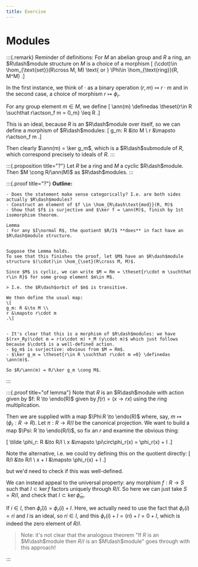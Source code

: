 ```yaml
---
title: Exercise
---
```


# Modules

:::{.remark}
Reminder of definitions:
For $M$ an abelian group and $R$ a ring,
an $R\dash$module structure on $M$ is a choice of a morphism 
\[
(\cdot)\in \hom_{\text{set}}(R\cross M,  M) \text{ or } \Phi\in \hom_{\text{ring}}(R, M^M)
.\]

In the first instance, we think of $\cdot$ as a binary operation $(r, m) \mapsto r\cdot m$ and in the second case, a choice of morphism $r\mapsto \phi_r$.

For any group element $m\in M$, we define
\[
\ann(m) \definedas \theset{r\in R \suchthat r\actson_f m = 0_m} \leq R
.\]

This is an ideal, because $R$ is an $R\dash$module over itself, so we can define a morphism of $R\dash$modules:
\[
g_m: R &\to M \\
r &\mapsto r\actson_f m
.\]

Then clearly $\ann(m) = \ker g_m$, which is a $R\dash$submodule of $R$, which correspond precisely to ideals of $R$.
:::

:::{.proposition title="?"}
Let $R$ be a ring and $M$ a cyclic $R\dash$module.
Then $M \cong R/\ann(M)$ as $R\dash$modules.
:::

:::{.proof title="?"}
**Outline:**

    - Does the statement make sense categorically? I.e. are both sides actually $R\dash$modules?
    - Construct an element of $f \in \hom_{R\dash\text{mod}}(R, M)$
    - Show that $f$ is surjective and $\ker f = \ann(M)$, finish by 1st isomorphism theorem.

    Lemma
    : For any $I\normal R$, the quotient $R/I$ **does** in fact have an $R\dash$module structure.


    Suppose the Lemma holds.
    To see that this finishes the proof, let $M$ have an $R\dash$module structure $(\cdot)\in \hom_{\set}(R\cross M, M)$.

    Since $M$ is cyclic, we can write $M = Rm = \theset{r\cdot m \suchthat r\in R}$ for some group element $m\in M$. 

    > I.e. the $R\dash$orbit of $m$ is transitive.

    We then define the usual map:
    \[
    g_m: R &\to M \\
    r &\mapsto r\cdot m
    .\]


    - It's clear that this is a morphism of $R\dash$modules: we have $(rx+_Ry)\cdot m = r(x\cdot m) +_M (y\cdot m)$ which just follows because $\cdot$ is a well-defined action.
    - $g_m$ is surjective: obvious from $M = Rm$.
    - $\ker g_m = \theset{r\in R \suchthat r\cdot m =0} \definedas \ann(m)$.

    So $R/\ann(m) = R/\ker g_m \cong M$.

:::

:::{.proof title="of lemma"}
Note that $R$ is an $R\dash$module with action given by $f: R \to \endo(R)$ given by $f(r) = (x\to rx)$ using the ring multiplication.

Then we are supplied with a map $\Phi:R \to \endo(R)$ where, say, $m \mapsto (\phi_r: R\to R)$.
Let $\pi: R \to R/I$ be the canonical projection.
We want to build a map $\Psi: R \to \endo(R/I)$, so fix an $r$ and examine the obvious thing:

\[
\tilde \phi_r: R &\to R/I \\
x &\mapsto \pi\circ\phi_r(x) = \phi_r(x) + I
.\]

Note the alternative, i.e. we could try defining this on the quotient directly: 
\[
R/I &\to R/I \\
x + I &\mapsto \phi_r(x) + I
.\]

but we'd need to check if this was well-defined.

We can instead appeal to the universal property: any morphism $f:R\to S$ such that $I\subset \ker f$ factors uniquely through $R/I$.
So here we can just take $S = R/I$, and check that $I \subset \ker \tilde\phi_m$.

If $i\in I$, then $\tilde\phi_r(i) = \phi_r(i) + I$.
Here, we actually need to use the fact that $\phi_r(i) = ri$ and $I$ is an ideal, so $ri \in I$, and this $\phi_r(i) + I = (ri) + I = 0 + I$, which is indeed the zero element of $R/I$.

> Note: it's not clear that the analogous theorem "If $R$ is an $M\dash$module then $R/I$ is an $M\dash$module" goes through with this approach!

:::
